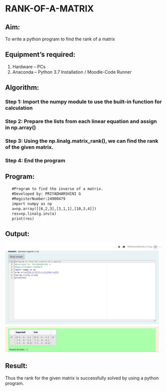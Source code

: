 # RANK-OF-A-MATRIX
## Aim:
To write a python program to find the rank of a matrix
## Equipment’s required:
1. 	Hardware – PCs
2. 	Anaconda – Python 3.7 Installation / Moodle-Code Runner
## Algorithm:
### Step 1: Import the numpy module to use the built-in function for calculation
### Step 2: Prepare the lists from each linear equation and assign in np.array()
### Step 3: Using the np.linalg.matrix_rank(), we can find the rank of the given matrix.
### Step 4: End the program
## Program:
```
   #Program to find the inverse of a matrix.
   #Developed by: PRIYADHARSHINI G
   #RegisterNumber:24900479
   import numpy as np
   a=np.array([[6,2,3],[3,1,1],[10,3,4]])
   res=np.linalg.inv(a)
   print(res)
```
## Output:
![alt text](<ex 3 maths.png>)
## Result:
Thus the rank for the given matrix is successfully solved by  using a python program.
